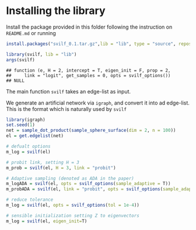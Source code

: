# Installing the library

Install the package provided in this folder following the instruction on
`README.md` or running

``` r
install.packages("svilf_0.1.tar.gz",lib = "lib", type = "source", repos = NULL)
```

``` r
library(svilf, lib = "lib")
args(svilf)
```

    ## function (e, H = 2, intercept = T, eigen_init = F, prop = 2, 
    ##     link = "logit", get_samples = 0, opts = svilf_options()) 
    ## NULL

The main function `svilf` takes an edge-list as input.

We generate an artificial network via `igraph`, and convert it into ad
edge-list. This is the format which is naturally used by `svilf`

``` r
library(igraph)
set.seed(1)
net = sample_dot_product(sample_sphere_surface(dim = 2, n = 100))
el = get.edgelist(net)
```

``` r
# defualt options
m_log = svilf(el)

# probit link, setting H = 3
m_prob = svilf(el, H = 3, link = "probit")

# Adaptive sampling (denoted as ADA in the paper)
m_logADA = svilf(el, opts = svilf_options(sample_adaptive = T))
m_probADA = svilf(el, link = "probit", opts = svilf_options(sample_adaptive = T))

# reduce tolerance
m_log = svilf(el, opts = svilf_options(tol = 1e-4))

# sensible initialization setting Z to eigenvectors
m_log = svilf(el, eigen_init=T)
```
